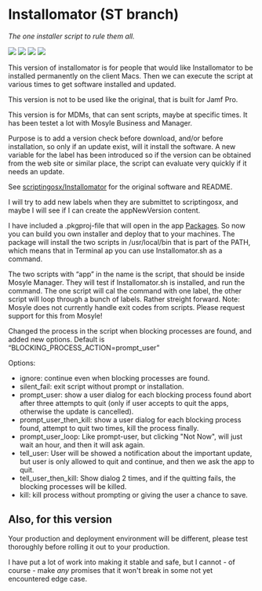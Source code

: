 # Installomator (ST branch)

_The one installer script to rule them all._

![](https://img.shields.io/github/v/release/theile/Installomator)&nbsp;![](https://img.shields.io/github/downloads/theile/Installomator/latest/total)&nbsp;![](https://img.shields.io/badge/macOS-10.14%2B-success)&nbsp;![](https://img.shields.io/github/license/theile/Installomator)

This version of installomator is for people that would like Installomator to be installed permanently on the client Macs. Then we can execute the script at various times to get software installed and updated.

This version is not to be used like the original, that is built for Jamf Pro. 

This version is for MDMs, that can sent scripts, maybe at specific times. It has been testet a lot with Mosyle Business and Manager.

Purpose is to add a version check before download, and/or before installation, so only if an update exist, will it install the software. A new variable for the label has been introduced so if the version can be obtained from the web site or similar place, the script can evaluate very quickly if it needs an update.

See [scriptingosx/Installomator](https://github.com/scriptingosx/Installomator) for the original software and README.

I will try to add new labels when they are submittet to scriptingosx, and maybe I will see if I can create the appNewVersion content.

I have included a .pkgproj-file that will open in the app [Packages](http://s.sudre.free.fr/Software/Packages/about.html). So now you can build you own installer and deploy that to your machines. The package will install the two scripts in /usr/local/bin that is part of the PATH, which means that in Terminal ap you can use Installomator.sh as a command.

The two scripts with “app” in the name is the script, that should be inside Mosyle Manager. They will test if Installomator.sh is installed, and run the command. The one script will cal the command with one label, the other script will loop through a bunch of labels. Rather streight forward. Note: Mosyle does not currently handle exit codes from scripts. Please request support for this from Mosyle!

Changed the process in the script when blocking processes are found, and added new options. Default is “BLOCKING_PROCESS_ACTION=prompt_user”

Options:
- ignore: continue even when blocking processes are found.
- silent_fail: exit script without prompt or installation.
- prompt_user: show a user dialog for each blocking process found abort after three attempts to quit (only if user accepts to quit the apps, otherwise the update is cancelled).
- prompt_user_then_kill: show a user dialog for each blocking process found, attempt to quit two times, kill the process finally.
- prompt_user_loop: Like prompt-user, but clicking "Not Now", will just wait an hour, and then it will ask again.
- tell_user: User will be showed a notification about the important update, but user is only allowed to quit and continue, and then we ask the app to quit.
- tell_user_then_kill: Show dialog 2 times, and if the quitting fails, the blocking processes will be killed.
- kill: kill process without prompting or giving the user a chance to save.

## Also, for this version
Your production and deployment environment will be different, please test thoroughly before rolling it out to your production.

I have put a lot of work into making it stable and safe, but I cannot - of course - make _any_ promises that it won't break in some not yet encountered edge case.

